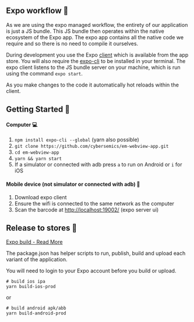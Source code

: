 
## Expo workflow 📖

As we are using the expo managed workflow, the entirety of our application is just a JS bundle. This JS bundle then operates within the native ecosystem of the Expo app.
The expo app contains all the native code we require and so there is no need to compile it ourselves.

During development you use the Expo [client](https://expo.io/tools) which is available from the app store.
You will also require the [expo-cli](https://expo.io/tools#cli) to be installed in your terminal.
The expo client listens to the JS bundle server on your machine, which is run using the command `expo start`.

As you make changes to the code it automatically hot reloads within the client.

## Getting Started 🏁

#### Computer 💻

1.  `npm install expo-cli --global` (yarn also possible)
2.  `git clone https://github.com/cybersemics/em-webview-app.git`
3.  `cd em-webview-app`
4.  `yarn && yarn start`
5.  If a simulator or connected with adb press `a` to run on Android or `i` for iOS

#### Mobile device (not simulator or connected with adb) 📲

1. Download expo client
2. Ensure the wifi is connected to the same network as the computer
3. Scan the barcode at [http://localhost:19002/](http://localhost:19002/) (expo server ui)

## Release to stores 🚀

[Expo build - Read More](https://docs.expo.io/distribution/building-standalone-apps/)

The package.json has helper scripts to run, publish, build and upload each variant of the application.

You will need to login to your Expo account before you build or upload.

```shell
# build ios ipa
yarn build-ios-prod
```
or

```shell
# build android apk/abb
yarn build-android-prod
```


